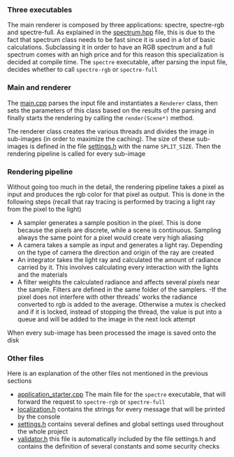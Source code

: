 ### Three executables

The main renderer is composed by three applications: spectre, spectre-rgb and spectre-full.
As explained in the [spectrum.hpp](./utility/spectrum.hpp) file, this is due to the fact that
spectrum class needs to be fast since it is used in a lot of basic calculations. Subclassing
it in order to have an RGB spectrum and a full spectrum comes with an high price and for
this reason this specialization is decided at compile time. The `spectre` executable, after
parsing the input file, decides whether to call `spectre-rgb` or `spectre-full`

### Main and renderer

The [main.cpp](./main.cpp) parses the input file and instantiates a `Renderer` class, then sets
the parameters of this class based on the results of the parsing and finally starts the rendering
by calling the `render(Scene*)` method.

The renderer class creates the various threads and divides the image in sub-images (in order
to maximize the caching). The size of these sub-images is defined in the file [settings.h](./settings.h)
with the name `SPLIT_SIZE`. Then the rendering pipeline is called for every sub-image

### Rendering pipeline

Without going too much in the detail, the rendering pipeline takes a pixel as input and
produces the rgb color for that pixel as output. This is done in the following steps (recall that
ray tracing is performed by tracing a light ray from the pixel to the light)
- A sampler generates a sample position in the pixel. This is done because the pixels are discrete,
while a scene is continuous. Sampling always the same point for a pixel would create very high
aliasing
- A camera takes a sample as input and generates a light ray. Depending on the type of camera
the direction and origin of the ray are created
- An integrator takes the light ray and calculated the amount of radiance carried by it.
This involves calculating every interaction with the lights and the materials
- A filter weights the calculated radiance and affects several pixels near the sample. Filters
are defined in the same folder of the samplers.
-If the pixel does not interfere with other threads' works the radiance converted to rgb is added
to the average.
Otherwise a mutex is checked and if it is locked, instead of stopping the thread, the value is
put into a queue and will be added to the image in the next lock attempt

When every sub-image has been processed the image is saved onto the disk

### Other files
Here is an explanation of the other files not mentioned in the previous sections
- [application_starter.cpp](./application_starter.cpp)
The main file for the `spectre` executable, that will forward the request to `spectre-rgb` or `spectre-full`
- [localization.h](./localization.h) contains the strings for every message that will be printed by the console
- [settings.h](./settings.h) contains several defines and global settings used throughout the whole project
- [validator.h](./validator.h) this file is automatically included by the file settings.h and contains the definition of
several constants and some security checks
